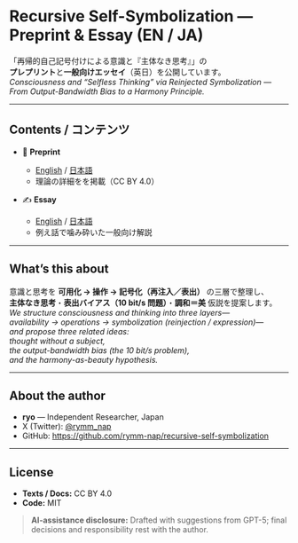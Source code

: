 # Recursive Self-Symbolization — Preprint & Essay (EN / JA)

「再帰的自己記号付けによる意識と『主体なき思考』」の  
**プレプリント**と**一般向けエッセイ**（英日）を公開しています。  
*Consciousness and “Selfless Thinking” via Reinjected Symbolization —  
From Output-Bandwidth Bias to a Harmony Principle.*

---

## Contents / コンテンツ
- 📄 **Preprint**  
  - [English](./en/preprint.md) / [日本語](./ja/preprint.md)  
  - 理論の詳細をを掲載（CC BY 4.0）

- ✍️ **Essay**  
  - [English](./en/essay.md) / [日本語](./ja/essay.md)  
  - 例え話で噛み砕いた一般向け解説

---

## What’s this about
意識と思考を **可用化 → 操作 → 記号化（再注入／表出）** の三層で整理し、  
**主体なき思考**・**表出バイアス（10 bit/s 問題）**・**調和＝美** 仮説を提案します。  
*We structure consciousness and thinking into three layers—  
availability → operations → symbolization (reinjection / expression)—  
and propose three related ideas:  
thought without a subject,  
the output-bandwidth bias (the 10 bit/s problem),  
and the harmony-as-beauty hypothesis.*

---

## About the author
- **ryo** — Independent Researcher, Japan  
- X (Twitter): [@rymm_nap](https://twitter.com/rymm_nap)  
- GitHub: <https://github.com/rymm-nap/recursive-self-symbolization>  

---

## License
- **Texts / Docs:** CC BY 4.0  
- **Code:** MIT  

> **AI-assistance disclosure:** Drafted with suggestions from GPT-5; final decisions and responsibility rest with the author.

